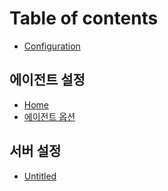 # Table of contents

* [Configuration](README.md)

## 에이전트 설정

* [Home](undefined/test.md)
* [에이전트 옵션](undefined/undefined.md)

## 서버 설정 <a id="undefined-1"></a>

* [Untitled](undefined-1/untitled.md)


